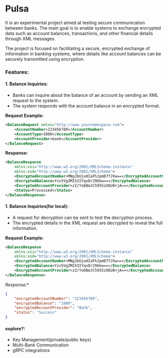 # Pulsa

It is an experimental project aimed at testing secure communication between banks. The main goal is to enable systems to exchange encrypted data such as account balances, transactions, and other financial details through XML messages.

The project is focused on facilitating a secure, encrypted exchange of information in banking systems, where details like account balances can be securely transmitted using encryption.

### Features:

#### 1. Balance Inquiries:
- Banks can inquire about the balance of an account by sending an XML request to the system.
- The system responds with the account balance in an encrypted format.

**Request Example:**
```xml
<BalanceRequest xmlns="http://www.yournamespace.com">
    <AccountNumber>123456789</AccountNumber>
    <AccountType>1000</AccountType>
    <AccountProvider>bank</AccountProvider>
</BalanceRequest>
```

**Response:**
```xml
<BalanceResponse
	xmlns:xsi="http://www.w3.org/2001/XMLSchema-instance"
	xmlns:xsd="http://www.w3.org/2001/XMLSchema">
	<EncryptedAccountNumber>MNgJbUjuHIaFhJpmD7fJVw==</EncryptedAccountNumber>
	<EncryptedBalance>Yzv5VgZMIX3IYqxDr296kw==</EncryptedBalance>
	<EncryptedAccountProvider>zZ/Yo6BmJC5955zO6U8+jA==</EncryptedAccountProvider>
	<Status>Processed</Status>
</BalanceResponse>
```

#### 1. Balance Inquiries(for local):
- A request for decryption can be sent to test the decryption process.
- The encrypted details in the XML request are decrypted to reveal the full information.

    
    
**Request Example:**
```xml
<BalanceResponse
	xmlns:xsi="http://www.w3.org/2001/XMLSchema-instance"
	xmlns:xsd="http://www.w3.org/2001/XMLSchema">
	<EncryptedAccountNumber>MNgJbUjuHIaFhJpmD7fJVw==</EncryptedAccountNumber>
	<EncryptedBalance>Yzv5VgZMIX3IYqxDr296kw==</EncryptedBalance>
	<EncryptedAccountProvider>zZ/Yo6BmJC5955zO6U8+jA==</EncryptedAccountProvider>
</BalanceResponse>

```

*Response:**
```json
{
	"encryptedAccountNumber": "123456789",
	"encryptedBalance": "1000",
	"encryptedAccountProvider": "Bank",
	"status": "Success"
}
```

#### explore?:
- Key Management(private/public keys)
- Multi-Bank Communication
- gRPC integrations
